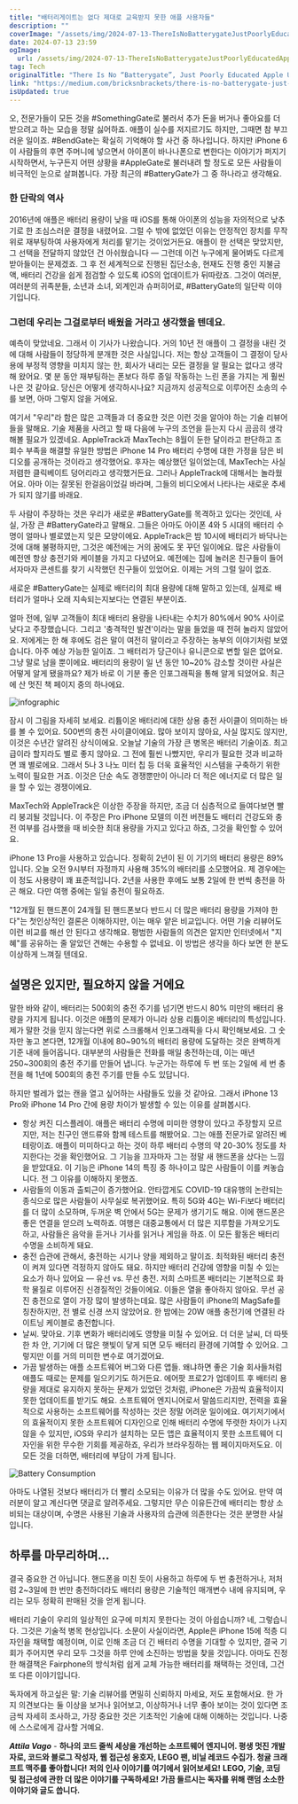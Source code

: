 ```yaml
---
title: "배터리게이트는 없다 제대로 교육받지 못한 애플 사용자들"
description: ""
coverImage: "/assets/img/2024-07-13-ThereIsNoBatterygateJustPoorlyEducatedAppleUsers_0.png"
date: 2024-07-13 23:59
ogImage:
  url: /assets/img/2024-07-13-ThereIsNoBatterygateJustPoorlyEducatedAppleUsers_0.png
tag: Tech
originalTitle: "There Is No “Batterygate”, Just Poorly Educated Apple Users"
link: "https://medium.com/bricksnbrackets/there-is-no-batterygate-just-poorly-educated-apple-users-85acf788e51d"
isUpdated: true
---
```


오, 전문가들이 모든 것을 #SomethingGate로 불러서 추가 돈을 버거나 좋아요를 더 받으려고 하는 모습을 정말 싫어하죠. 애플이 실수를 저지르기도 하지만, 그때면 참 부끄러운 일이죠. #BendGate는 확실히 기억해야 할 사건 중 하나입니다. 하지만 iPhone 6이 사람들의 후면 주머니에 넣으면서 아이폰이 바나나폰으로 변한다는 이야기가 퍼지기 시작하면서, 누구든지 어떤 상황을 #AppleGate로 불러내려 할 정도로 모든 사람들이 비극적인 눈으로 살펴봅니다. 가장 최근의 #BatteryGate가 그 중 하나라고 생각해요.

### 한 단락의 역사

2016년에 애플은 배터리 용량이 낮을 때 iOS를 통해 아이폰의 성능을 자의적으로 낮추기로 한 조심스러운 결정을 내렸어요. 그럴 수 밖에 없었던 이유는 안정적인 장치를 무작위로 재부팅하여 사용자에게 처리를 맡기는 것이었거든요. 애플이 한 선택은 맞았지만, 그 선택을 전달하지 않았던 건 아쉬웠습니다 — 그런데 이건 누구에게 물어봐도 다르게 받아들이는 문제겠죠. 그 후 전 세계적으로 진행된 집단소송, 현재도 진행 중인 지불금액, 배터리 건강을 쉽게 점검할 수 있도록 iOS의 업데이트가 뒤따랐죠. 그것이 여러분, 여러분의 귀족분들, 소년과 소녀, 외계인과 슈퍼히어로, #BatteryGate의 일단락 이야기입니다.

### 그런데 우리는 그걸로부터 배웠을 거라고 생각했을 텐데요.

<div class="content-ad"></div>

예측이 맞았네요. 그래서 이 기사가 나왔습니다. 거의 10년 전 애플이 그 결정을 내린 것에 대해 사람들이 정당하게 분개한 것은 사실입니다. 저는 항상 고객들이 그 결정이 당사용에 부정적 영향을 미치지 않는 한, 회사가 내리는 모든 결정을 알 필요는 없다고 생각해 왔어요. 몇 분 동안 재부팅하는 폰보다 하루 종일 작동하는 느린 폰을 가지는 게 훨씬 나은 것 같아요. 당신은 어떻게 생각하시나요? 지금까지 성공적으로 이루어진 소송의 수를 보면, 아마 그렇지 않을 거에요.

여기서 "우리"라 함은 많은 고객들과 더 중요한 것은 이런 것을 알아야 하는 기술 리뷰어들을 말해요. 기술 제품을 사려고 할 때 다음에 누구의 조언을 듣는지 다시 곰곰히 생각해볼 필요가 있겠네요. AppleTrack과 MaxTech는 8월이 둔한 달이라고 판단하고 조회수 부족을 해결할 유일한 방법은 iPhone 14 Pro 배터리 수명에 대한 가정을 담은 비디오를 공개하는 것이라고 생각했어요. 후자는 예상했던 일이었는데, MaxTech는 사실 저렴한 클릭베이트 덩어리라고 생각했거든요. 그러나 AppleTrack에 대해서는 놀라웠어요. 아마 이는 잘못된 한걸음이었길 바라며, 그들의 비디오에서 나타나는 새로운 추세가 되지 않기를 바래요.

두 사람이 주장하는 것은 우리가 새로운 #BatteryGate를 목격하고 있다는 것인데, 사실, 가장 큰 #BatteryGate라고 말해요. 그들은 아마도 아이폰 4와 5 시대의 배터리 수명이 얼마나 별로였는지 잊은 모양이에요. AppleTrack은 밤 10시에 배터리가 바닥나는 것에 대해 불평하지만, 그것은 예전에는 거의 꿈에도 못 꾸던 일이에요. 많은 사람들이 예전엔 항상 충전기와 케이블을 가지고 다녔어요. 예전에는 집에 놀러온 친구들이 들어서자마자 콘센트를 찾기 시작했던 친구들이 있었어요. 이제는 거의 그럴 일이 없죠.

새로운 #BatteryGate는 실제로 배터리의 최대 용량에 대해 말하고 있는데, 실제로 배터리가 얼마나 오래 지속되는지보다는 연결된 부분이죠.

<div class="content-ad"></div>

얼마 전에, 일부 고객들이 최대 배터리 용량을 나타내는 수치가 80%에서 90% 사이로 낮다고 주장했습니다. 그리고 '충격적인 발견'이라는 말을 들었을 때 전혀 놀라지 않았어요. 저에게는 한 해 후에도 검은 말이 여전히 말이라고 주장하는 농부의 이야기처럼 보였습니다. 아주 예상 가능한 일이죠. 그 배터리가 당근이나 유니콘으로 변할 일은 없어요. 그냥 말로 남을 뿐이에요. 배터리의 용량이 일 년 동안 10~20% 감소할 것이란 사실은 어떻게 알게 됐을까요? 제가 바로 이 기분 좋은 인포그래픽을 통해 알게 되었어요. 최근에 산 멋진 책 페이지 중의 하나에요.

![infographic](/assets/img/2024-07-13-ThereIsNoBatterygateJustPoorlyEducatedAppleUsers_0.png)

잠시 이 그림을 자세히 보세요. 리튬이온 배터리에 대한 상용 충전 사이클이 의미하는 바를 볼 수 있어요. 500번의 충전 사이클이에요. 많아 보이지 않아요, 사실 많지도 않지만, 이것은 수년간 알려진 상식이에요. 오늘날 기술의 가장 큰 병목은 배터리 기술이죠. 최고급이라 할지라도 별로 좋지 않아요. 그 전에 훨씬 나빴지만, 우리가 필요한 것과 비교하면 꽤 별로에요. 그래서 5나 3 나노 미터 칩 등 더욱 효율적인 시스템을 구축하기 위한 노력이 필요한 거죠. 이것은 단순 속도 경쟁뿐만이 아니라 더 적은 에너지로 더 많은 일을 할 수 있는 경쟁이에요.

MaxTech와 AppleTrack은 이상한 주장을 하지만, 조금 더 심층적으로 들여다보면 빨리 붕괴될 것입니다. 이 주장은 Pro iPhone 모델의 이전 버전들도 배터리 건강도와 충전 여부를 검사했을 때 비슷한 최대 용량을 가지고 있다고 하죠, 그것을 확인할 수 있어요.

<div class="content-ad"></div>

iPhone 13 Pro을 사용하고 있습니다. 정확히 2년이 된 이 기기의 배터리 용량은 89%입니다. 오늘 오전 9시부터 자정까지 사용해 35%의 배터리를 소모했어요. 제 경우에는 이 정도 사용량이 꽤 표준적입니다. 2년을 사용한 후에도 보통 2일에 한 번씩 충전을 하곤 해요. 다만 여행 중에는 일일 충전이 필요하죠.

"12개월 된 핸드폰이 24개월 된 핸드폰보다 반드시 더 많은 배터리 용량을 가져야 한다"는 첫인상적인 결론은 이해하지만, 이는 매우 얕은 비교입니다. 어떤 기술 리뷰어도 이런 비교를 해선 안 된다고 생각해요. 평범한 사람들의 의견은 알지만 인터넷에서 "지혜"를 공유하는 줄 알았던 견해는 수용할 수 없네요. 이 방법은 생각을 하다 보면 한 분도 이상하게 느껴질 텐데요.

## 설명은 있지만, 필요하지 않을 거에요

말한 바와 같이, 배터리는 500회의 충전 주기를 넘기면 반드시 80% 미만의 배터리 용량을 가지게 됩니다. 이것은 애플의 문제가 아니라 상용 리튬이온 배터리의 특성입니다. 제가 말한 것을 믿지 않는다면 위로 스크롤해서 인포그래픽을 다시 확인해보세요. 그 숫자만 놓고 본다면, 12개월 이내에 80~90%의 배터리 용량에 도달하는 것은 완벽하게 기준 내에 들어옵니다. 대부분의 사람들은 전화를 매일 충전하는데, 이는 매년 250~300회의 충전 주기를 만들어 냅니다. 누군가는 하루에 두 번 또는 2일에 세 번 충전을 해 1년에 500회의 충전 주기를 만들 수도 있답니다.

<div class="content-ad"></div>

하지만 벌레가 없는 캔을 열고 싶어하는 사람들도 있을 것 같아요. 그래서 iPhone 13 Pro와 iPhone 14 Pro 간에 용량 차이가 발생할 수 있는 이유를 살펴봅시다.

- 항상 켜진 디스플레이. 애플은 배터리 수명에 미미한 영향이 있다고 주장할지 모르지만, 저는 친구인 앤드류와 함께 테스트를 해봤어요. 그는 애플 전문가로 알려진 베테랑이죠. 애플이 미미하다고 하는 것이 하루 배터리 수명의 약 20-30% 정도를 차지한다는 것을 확인했어요. 그 기능을 끄자마자 그는 정말 새 핸드폰을 샀다는 느낌을 받았대요. 이 기능은 iPhone 14의 특징 중 하나이고 많은 사람들이 이를 켜놓습니다. 전 그 이유를 이해하지 못했죠.
- 사람들의 이동과 출퇴근이 증가했어요. 안타깝게도 COVID-19 대유행의 논란되는 종식으로 많은 사람들이 사무실로 복귀했어요. 특히 5G와 4G는 Wi-Fi보다 배터리를 더 많이 소모하며, 두꺼운 벽 안에서 5G는 문제가 생기기도 해요. 이에 핸드폰은 좋은 연결을 얻으려 노력하죠. 여행은 대중교통에서 더 많은 지루함을 가져오기도 하고, 사람들은 음악을 듣거나 기사를 읽거나 게임을 하죠. 이 모든 활동은 배터리 수명을 소비하게 돼요.
- 충전 습관에 관해서, 충전하는 시기나 양을 제외하고 말이죠. 최적화된 배터리 충전이 켜져 있다면 걱정하지 않아도 돼요. 하지만 배터리 건강에 영향을 미칠 수 있는 요소가 하나 있어요 — 유선 vs. 무선 충전. 저희 스마트폰 배터리는 기본적으로 화학 물질로 이루어진 신경질적인 것들이에요. 이들은 열을 좋아하지 않아요. 무선 공진 충전으로 열이 가장 많이 발생하는데요. 많은 사람들이 iPhone의 MagSafe를 칭찬하지만, 전 별로 신경 쓰지 않았어요. 한 밤에는 20W 애플 충전기에 연결된 라이트닝 케이블로 충전합니다.
- 날씨. 맞아요. 기후 변화가 배터리에도 영향을 미칠 수 있어요. 더 더운 날씨, 더 따뜻한 차 안, 기기에 더 많은 햇빛이 닿게 되면 모두 배터리 환경에 기여할 수 있어요. 그렇지만 이를 거의 미미한 변수로 여기겠어요.
- 가끔 발생하는 애플 소프트웨어 버그와 다른 앱들. 왜냐하면 좋은 기술 회사들처럼 애플도 때로는 문제를 일으키기도 하거든요. 에어팟 프로2가 업데이트 후 배터리 용량을 제대로 유지하지 못하는 문제가 있었던 것처럼, iPhone은 가끔씩 효율적이지 못한 업데이트를 받기도 해요. 소프트웨어 엔지니어로서 말씀드리지만, 전력을 효율적으로 사용하는 소프트웨어를 작성하는 것은 정말 어려운 일이에요. 여기저기에서의 효율적이지 못한 소프트웨어 디자인으로 인해 배터리 수명에 뚜렷한 차이가 나지 않을 수 있지만, iOS와 우리가 설치하는 모든 앱은 효율적이지 못한 소프트웨어 디자인을 위한 무수한 기회를 제공하죠, 우리가 브라우징하는 웹 페이지마저도요. 이 모든 것을 더하면, 배터리에 부담이 가게 됩니다.

![Battery Consumption](/assets/img/2024-07-13-ThereIsNoBatterygateJustPoorlyEducatedAppleUsers_1.png)

아마도 나열된 것보다 배터리가 더 빨리 소모되는 이유가 더 많을 수도 있어요. 만약 여러분이 알고 계신다면 댓글로 알려주세요. 그렇지만 무슨 이유든간에 배터리는 항상 소비되는 대상이며, 수명은 사용된 기술과 사용자의 습관에 의존한다는 것은 분명한 사실입니다.

<div class="content-ad"></div>

## 하루를 마무리하며...

결국 중요한 건 아닙니다. 핸드폰을 미친 듯이 사용하고 하루에 두 번 충전하거나, 저처럼 2~3일에 한 번만 충전하더라도 배터리 용량은 기술적인 매개변수 내에 유지되며, 우리는 모두 정확히 판매된 것을 얻게 됩니다.

배터리 기술이 우리의 일상적인 요구에 미치지 못한다는 것이 아쉽습니까? 네, 그렇습니다. 그것은 기술적 병목 현상입니다. 소문이 사실이라면, Apple은 iPhone 15에 적층 디자인을 채택할 예정이며, 이로 인해 조금 더 긴 배터리 수명을 기대할 수 있지만, 결국 기회가 주어지면 우리 모두 그것을 하루 안에 소진하는 방법을 찾을 것입니다. 아마도 진정한 해결책은 Fairphone의 방식처럼 쉽게 교체 가능한 배터리를 채택하는 것인데, 그건 또 다른 이야기입니다.

독자에게 하고싶은 말: 기술 리뷰어를 면밀히 신뢰하지 마세요, 저도 포함해서요. 한 가지 의견보다는 둘 이상을 보거나 읽어보고, 이상하거나 너무 좋아 보이는 것이 있다면 조금씩 자세히 조사하고, 가장 중요한 것은 기초적인 기술에 대해 이해하는 것입니다. 나중에 스스로에게 감사할 거예요.

<div class="content-ad"></div>

**_Attila Vago_** - **하나의 코드 줄씩 세상을 개선하는 소프트웨어 엔지니어. 평생 멋진 개발자로, 코드와 블로그 작성자, 웹 접근성 옹호자, LEGO 팬, 비닐 레코드 수집가. 청귤 크래프트 맥주를 좋아합니다!** **저의 인사 이야기를 여기에서 읽어보세요!** **LEGO, 기술, 코딩 및 접근성에 관한 더 많은 이야기를 구독하세요!** **가끔 들르시는 독자를 위해 랜덤 소소한 이야기와 글도 씁니다.**
